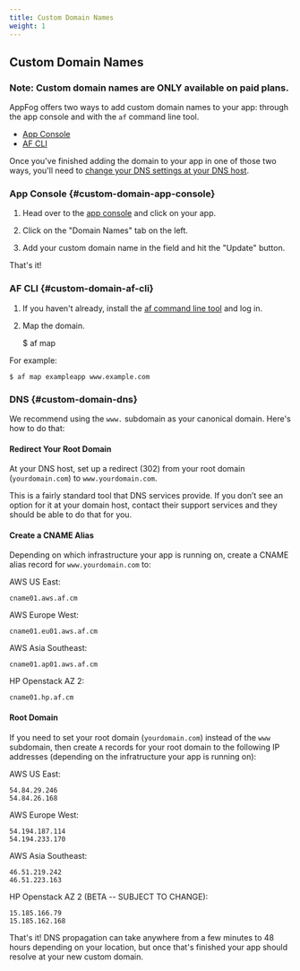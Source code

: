 ```yaml
---
title: Custom Domain Names
weight: 1
---
```


## Custom Domain Names

### **Note: Custom domain names are ONLY available on paid plans.**

AppFog offers two ways to add custom domain names to your app: through the app console and with the `af` command line tool.

* [App Console](#custom-domain-app-console)
* [AF CLI](#custom-domain-af-cli)

Once you've finished adding the domain to your app in one of those two ways, you'll need to [change your DNS settings at your DNS host](#custom-domain-dns).

### App Console {#custom-domain-app-console}

1. Head over to the [app console](https://console.appfog.com) and click on your app.

2. Click on the "Domain Names" tab on the left.

3. Add your custom domain name in the field and hit the "Update" button.

That's it!

### AF CLI {#custom-domain-af-cli}

1. If you haven't already, install the [af command line tool](http://docs.appfog.com/getting-started/af-cli) and log in.

2. Map the domain.

    $ af map <appname> <url>

For example:

    $ af map exampleapp www.example.com

### DNS {#custom-domain-dns}

We recommend using the `www.` subdomain as your canonical domain. Here's how to do that:

#### Redirect Your Root Domain

At your DNS host, set up a redirect (302) from your root domain (`yourdomain.com`) to `www.yourdomain.com`.

This is a fairly standard tool that DNS services provide. If you don’t see an option for it at your domain host, contact their support services and they should be able to do that for you.

#### Create a CNAME Alias

Depending on which infrastructure your app is running on, create a CNAME alias record for `www.yourdomain.com` to:

AWS US East:

    cname01.aws.af.cm

AWS Europe West:

    cname01.eu01.aws.af.cm

AWS Asia Southeast:

	cname01.ap01.aws.af.cm

HP Openstack AZ 2:

    cname01.hp.af.cm

#### Root Domain

If you need to set your root domain (`yourdomain.com`) instead of the `www` subdomain, then create `A` records for your root domain to the following IP addresses (depending on the infratructure your app is running on):

AWS US East:

	54.84.29.246
	54.84.26.168

AWS Europe West:

	54.194.187.114
	54.194.233.170

AWS Asia Southeast:

	46.51.219.242
	46.51.223.163

HP Openstack AZ 2 (BETA -- SUBJECT TO CHANGE):

    15.185.166.79
    15.185.162.168

That's it! DNS propagation can take anywhere from a few minutes to 48 hours depending on your location, but once that's finished your app should resolve at your new custom domain.
